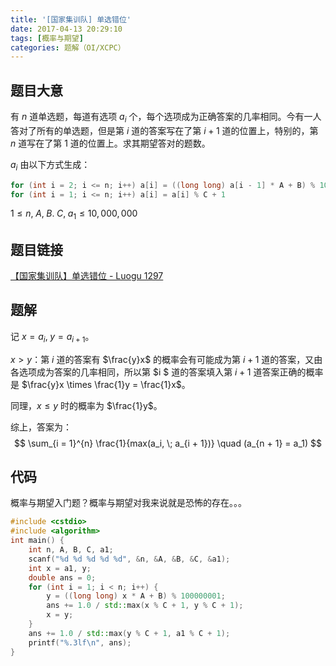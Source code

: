 ```yaml
---
title: '[国家集训队] 单选错位'
date: 2017-04-13 20:29:10
tags: [概率与期望]
categories: 题解（OI/XCPC）
---
```


## 题目大意

有 $n$ 道单选题，每道有选项 $a_i$ 个，每个选项成为正确答案的几率相同。今有一人答对了所有的单选题，但是第 $i$ 道的答案写在了第 $i + 1$ 道的位置上，特别的，第 $n$ 道写在了第 $1$ 道的位置上。求其期望答对的题数。

$a_i$ 由以下方式生成：

```c++
for (int i = 2; i <= n; i++) a[i] = ((long long) a[i - 1] * A + B) % 100000001;
for (int i = 1; i <= n; i++) a[i] = a[i] % C + 1
```

$1 \leqslant n, \; A, \; B. \; C, \; a_1 \leqslant 10,000,000$

## 题目链接

[【国家集训队】单选错位 - Luogu 1297](https://www.luogu.com.cn/problem/P1297)

<!-- more -->

## 题解

记 $x = a_i, \; y = a_{i  + 1}$。

$x > y$：第 $i$ 道的答案有 $\frac{y}x$ 的概率会有可能成为第 $i + 1$ 道的答案，又由各选项成为答案的几率相同，所以第 $i $ 道的答案填入第 $i + 1$ 道答案正确的概率是 $\frac{y}x \times \frac{1}y = \frac{1}x$。

同理，$x \leqslant y$ 时的概率为 $\frac{1}y$。

综上，答案为：
$$
\sum_{i = 1}^{n} \frac{1}{max(a_i, \; a_{i + 1})} \quad (a_{n + 1} = a_1)
$$

## 代码

概率与期望入门题？概率与期望对我来说就是恐怖的存在。。。

```c++
#include <cstdio>
#include <algorithm>
int main() {
    int n, A, B, C, a1;
    scanf("%d %d %d %d %d", &n, &A, &B, &C, &a1);
    int x = a1, y;
    double ans = 0;
    for (int i = 1; i < n; i++) {
        y = ((long long) x * A + B) % 100000001;
        ans += 1.0 / std::max(x % C + 1, y % C + 1);
        x = y;
    }
    ans += 1.0 / std::max(y % C + 1, a1 % C + 1);
    printf("%.3lf\n", ans);
}
```